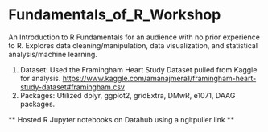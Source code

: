 # Fundamentals_of_R_Workshop

An Introduction to R Fundamentals for an audience with no prior experience to R. Explores data cleaning/manipulation, data visualization, and statistical analysis/machine learning. 

1. Dataset: Used the Framingham Heart Study Dataset pulled from Kaggle for analysis. https://www.kaggle.com/amanajmera1/framingham-heart-study-dataset#framingham.csv
2. Packages: Utilized dplyr, ggplot2, gridExtra, DMwR, e1071, DAAG packages.

** Hosted R Jupyter notebooks on Datahub using a ngitpuller link **
